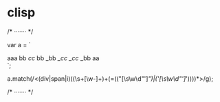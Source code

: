 # clisp

/* ······· */

var a = `
<div class="_d aa bb xxxx" id='_d' data-aa="haha'haha">
	<div class='_d1"' id="'_d1">
        aaa
        <span class='_s' id='_s'>
            bb
            <i id="_i">
                cc
            </i>
            bb
        </span>
        <span class="_s_" id="_s_">
            _bb
            <i class="_i_">
                _cc
            </i>
            <i>
                _cc
            </i>
            _bb
        </span>
        aa
	</div>
</div>`;

a.match(/<(div|span|i)((\s+[\w-]+)+(=((\"[\s\w\d\"\']*\")|(\'[\s\w\d\"\']*\'))))*>/g);

/* ······· */
